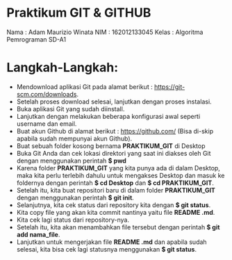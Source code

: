 ﻿
# Praktikum GIT & GITHUB

Nama    : Adam Maurizio Winata
NIM     : 162012133045
Kelas   : Algoritma Pemrograman SD-A1

# Langkah-Langkah:
- Mendownload aplikasi Git pada alamat berikut : <https://git-scm.com/downloads>.
- Setelah proses download selesai, lanjutkan dengan proses instalasi.
- Buka aplikasi Git yang sudah diinstall.
- Lanjutkan dengan melakukan beberapa konfigurasi awal seperti username dan email.
- Buat akun Github di alamat berikut : <https://github.com/> (Bisa di-skip apabila sudah mempunyai akun Github).
- Buat sebuah folder kosong bernama **PRAKTIKUM_GIT** di Desktop
- Buka Git Anda dan cek lokasi direktori yang saat ini diakses oleh Git dengan menggunakan perintah **$ pwd**
- Karena folder **PRAKTIKUM_GIT** yang kita punya ada di dalam Desktop, maka kita perlu terlebih dahulu untuk mengakses Desktop dan masuk ke foldernya dengan perintah **$ cd Desktop** dan **$ cd PRAKTIKUM_GIT**.
- Setelah itu, kita buat repositori baru di dalam folder **PRAKTIKUM_GIT** dengan menggunakan perintah **$ git init**.
- Selanjutnya, kita cek status dari repository kita dengan **$ git status**.
- Kita copy file yang akan kita commit nantinya yaitu file **README .md**.
- Kita cek lagi status dari repository-nya.
- Setelah itu, kita akan menambahkan file tersebut dengan perintah **$ git add nama_file**.
- Lanjutkan untuk mengerjakan file **README .md** dan apabila sudah selesai, kita bisa cek lagi statusnya menggunakan **$ git status**.
